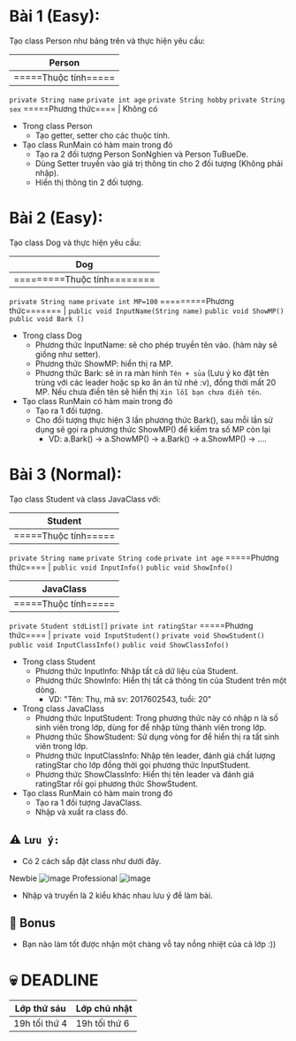 # Bài 1 (Easy):
Tạo class Person như bảng trên và thực hiện yêu cầu:

Person  |
------------- |
=====Thuộc tính===== |
`private String name`
`private int age`
`private String hobby`
`private String sex`
=====Phương thức==== |
Không có

- Trong class Person
  - Tạo getter, setter cho các thuộc tính.
- Tạo class RunMain có hàm main trong đó
  - Tạo ra 2 đối tượng Person SonNghien và Person TuBueDe.
  - Dùng Setter truyền vào giá trị thông tin cho 2 đối tượng (Không phải nhập).
  - Hiển thị thông tin 2 đối tượng.
# Bài 2 (Easy):
Tạo class Dog và thực hiện yêu cầu:

Dog  |
------------- |
=========Thuộc tính======== |
`private String name`
`private int MP=100`
=========Phương thức======= |
`public void InputName(String name)`
`public void ShowMP()`
`public void Bark ()`

- Trong class Dog
  - Phương thức InputName: sẽ cho phép truyền tên vào. (hàm này sẽ giống như setter).
  - Phương thức ShowMP: hiển thị ra MP.
  - Phương thức Bark: sẽ in ra màn hình `Tên + sủa` (Lưu ý ko đặt tên trùng với các leader hoặc sp ko ăn án tử nhé :v), đồng thời mất 20 MP. Nếu chưa điền tên sẽ hiển thị `Xin lỗi bạn chưa điền tên`.
- Tạo class RunMain có hàm main trong đó
  - Tạo ra 1 đối tượng.
  - Cho đối tượng thực hiện 3 lần phương thức Bark(), sau mỗi lần sử dụng sẽ gọi ra phương thức ShowMP() để kiểm tra số MP còn lại
    - VD: a.Bark() -> a.ShowMP() -> a.Bark() -> a.ShowMP() -> ....
# Bài 3 (Normal):
Tạo class Student và class JavaClass với:

Student  |
------------- |
=====Thuộc tính===== |
`private String name`
`private String code`
`private int age`
=====Phương thức==== |
`public void InputInfo()`
`public void ShowInfo()`

JavaClass  |
------------- |
=====Thuộc tính===== |
`private Student stdList[]`
`private int ratingStar`
=====Phương thức==== |
`private void InputStudent()`
`private void ShowStudent()`
`public void InputClassInfo()`
`public void ShowClassInfo()`

- Trong class Student
  - Phương thức InputInfo: Nhập tất cả dữ liệu của Student.
  - Phương thức ShowInfo: Hiển thị tất cả thông tin của Student trên một dòng.
    - VD: "Tên: Thụ, mã sv: 2017602543, tuổi: 20"
- Trong class JavaClass
  - Phương thức InputStudent: Trong phương thức này có nhập n là số sinh viên trong lớp, dùng for để nhập từng thành viên trong lớp.
  - Phương thức ShowStudent: Sử dụng vòng for để hiển thị ra tất sinh viên trong lớp.
  - Phương thức InputClassInfo: Nhập tên leader, đánh giá chất lượng ratingStar cho lớp đồng thời gọi phương thức InputStudent.
  - Phương thức ShowClassInfo: Hiển thị tên leader và đánh giá ratingStar rồi gọi phương thức ShowStudent.
- Tạo class RunMain có hàm main trong đó
  - Tạo ra 1 đối tượng JavaClass.
  - Nhập và xuất ra class đó.

## :warning: `Lưu ý:`
- Có 2 cách sắp đặt class như dưới đây.

Newbie
![image](https://user-images.githubusercontent.com/52252046/67147697-34cd7200-f2c1-11e9-94ee-12dcd0d0bb17.png)
Professional
![image](https://user-images.githubusercontent.com/52252046/67147726-8ece3780-f2c1-11e9-86a2-12754b2900ee.png)

- Nhập và truyền là 2 kiểu khác nhau lưu ý để làm bài.
## :gift: Bonus
- Bạn nào làm tốt được nhận một chàng vỗ tay nồng nhiệt của cả lớp :)) 
# :skull: DEADLINE
Lớp thứ sáu  | Lớp chủ nhật
------------- | -------------
19h tối thứ 4  | 19h tối thứ 6
